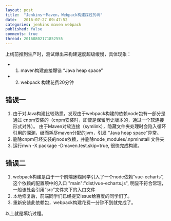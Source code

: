 ```yaml
---
layout: post
title:  "Jenkins－Maven，Webpack构建踩过的坑"
date:   2016-07-27 09:47:52
categories: jenkins maven webpack
published: false
comments: true
thread: 20160802171852555
---
```


上线前推到生产时，测试爆出来构建速度超级缓慢，具体现象：
- 1. maven构建直接爆错 “Java heap space”
- 2. webpack 构建花费20分钟


## 错误一
1. 由于对Java构建比较熟悉，发现由于webpack构建的依赖node包有一部分是通过 cnpm安装的（cnpm安装时，即使是保留历史版本的，通过一个软连接形式对外）。
由于Maven对软连接（symlink），隐藏文件夹处理时会陷入循环引用的深渊，继而耗尽maven分配的jvm，引发 “Java heap space”异常。
2. 删除cnpm已经安装的node依赖，并删除node_modules/.npminstall 文件夹
3. 运行mvn -X package -Dmaven.test.skip=true, 很快完成构建。


## 错误二
1. webpack构建是由于一个前端迷糊同学引入了一个node依赖“vue-echarts”, 这个依赖的配置项中的入口  "main":"dist/vue-echarts.js", 明显不符合常理，一般该处会引用“src”文件夹下的入口文件
2. 本地修复后，前端同学们已经提交issue给百度的同学们了。
3. 重新安装此依赖包，webpack构建花费一分钟不到就完成了。


以上就是填坑过程。

